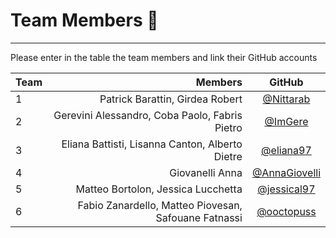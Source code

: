 # Team Members :rocket:

--------------------------------------------------------------------------------

Please enter in the table the team members and link their GitHub accounts

Team |                         Members                     | GitHub
:--- | ------------------------------:                     | :----:
1    | Patrick Barattin, Girdea Robert                     | [@Nittarab](https://github.com/Nittarab)
2    | Gerevini Alessandro, Coba Paolo, Fabris Pietro      | [@ImGere](https://github.com/ImGere)
3    | Eliana Battisti, Lisanna Canton, Alberto Dietre     | [@eliana97](https://github.com/eliana97)
4    | Giovanelli Anna                                     | [@AnnaGiovelli](https://github.com/AnnaGiovanelli)
5    | Matteo Bortolon, Jessica Lucchetta                  | [@jessical97](https://github.com/jessical97)
6    | Fabio Zanardello, Matteo Piovesan, Safouane Fatnassi| [@ooctopuss](https://github.com/ooctopuss)

